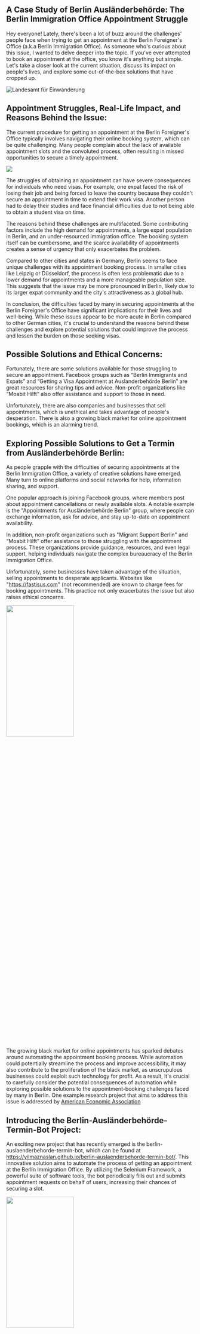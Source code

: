 ## A Case Study of Berlin Ausländerbehörde: The Berlin Immigration Office Appointment Struggle

Hey everyone! Lately, there's been a lot of buzz around the challenges' people face when trying to get an appointment at
the Berlin Foreigner's Office (a.k.a Berlin Immigration Office). As someone who's curious about this issue, I wanted to
delve deeper into the topic. If you've ever attempted to book an appointment at the office, you know it's anything but
simple. Let's take a closer look at the current situation, discuss its impact on people's lives, and explore some
out-of-the-box solutions that have cropped up.

<img alt="Landesamt für Einwanderung" src="https://img.morgenpost.de/img/berlin/crop231049140/0517806189-w1200-cv4_3-q85/73aea586-33f0-11eb-9dfa-54644045f84a.jpg" title="Landesamt für Einwanderung"/>

## Appointment Struggles, Real-Life Impact, and Reasons Behind the Issue:

The current procedure for getting an appointment at the Berlin Foreigner's Office typically involves navigating their
online booking system, which can be quite challenging. Many people complain about the lack of available appointment
slots and the convoluted process, often resulting in missed opportunities to secure a timely appointment.

<img src="https://www.tagesspiegel.de/berlin/images/terminvereinbarung-online-burgeramt-bezirksamt-berlin-aufgenommen-am-27-september-2019foto-kitty-kleist-heinrich/alternates/BASE_21_9_W1000/terminvereinbarung-online-buergeramt-bezirksamt-berlin-aufgenommen-am-27-september-2019foto-kitty-kleist-heinrich.jpeg"/>


The struggles of obtaining an appointment can have severe consequences for individuals who need visas. For example, one
expat faced the risk of losing their job and being forced to leave the country because they couldn't secure an
appointment in time to extend their work visa. Another person had to delay their studies and face financial difficulties
due to not being able to obtain a student visa on time.

The reasons behind these challenges are multifaceted. Some contributing factors include the high demand for
appointments, a large expat population in Berlin, and an under-resourced immigration office. The booking system itself
can be cumbersome, and the scarce availability of appointments creates a sense of urgency that only exacerbates the
problem.

Compared to other cities and states in Germany, Berlin seems to face unique challenges with its appointment booking
process. In smaller cities like Leipzig or Düsseldorf, the process is often less problematic due to a lower demand for
appointments and a more manageable population size. This suggests that the issue may be more pronounced in Berlin,
likely due to its larger expat community and the city's attractiveness as a global hub.

In conclusion, the difficulties faced by many in securing appointments at the Berlin Foreigner's Office have significant
implications for their lives and well-being. While these issues appear to be more acute in Berlin compared to other
German cities, it's crucial to understand the reasons behind these challenges and explore potential solutions that could
improve the process and lessen the burden on those seeking visas.

## Possible Solutions and Ethical Concerns:

Fortunately, there are some solutions available for those struggling to secure an appointment. Facebook groups such as
“Berlin Immigrants and Expats” and “Getting a Visa Appointment at Auslanderbehörde Berlin” are great resources for
sharing tips and advice. Non-profit organizations like “Moabit Hilft” also offer assistance and support to those in
need.

Unfortunately, there are also companies and businesses that sell appointments, which is unethical and takes advantage of
people's desperation. There is also a growing black market for online appointment bookings, which is an alarming trend.

## Exploring Possible Solutions to Get a Termin from Ausländerbehörde Berlin:

As people grapple with the difficulties of securing appointments at the Berlin Immigration Office, a variety of creative
solutions have emerged. Many turn to online platforms and social networks for help, information sharing, and support.

One popular approach is joining Facebook groups, where members post about appointment cancellations or newly available
slots. A notable example is the "Appointments for Ausländerbehörde Berlin" group, where people can exchange information,
ask for advice, and stay up-to-date on appointment availability.

In addition, non-profit organizations such as "Migrant Support Berlin" and “Moabit Hilft” offer assistance to those
struggling with the appointment process. These organizations provide guidance, resources, and even legal support,
helping individuals
navigate the complex bureaucracy of the Berlin Immigration Office.

Unfortunately, some businesses have taken advantage of the situation, selling appointments to desperate applicants.
Websites like "https://fastisus.com" (not recommended) are known to charge fees for booking appointments. This
practice not only exacerbates the issue but also raises ethical concerns.

<img src="https://www.fatbit.com/fab/wp-content/uploads/2017/12/Online-Appointment-Booking-Business.png"  width="60%" height="30%">

The growing black market for online appointments has sparked debates around automating the appointment booking process.
While automation could potentially streamline the process and improve accessibility, it may also contribute to the
proliferation of the black market, as unscrupulous businesses could exploit such technology for profit. As a result,
it's crucial to carefully consider the potential consequences of automation while exploring possible solutions to the
appointment-booking challenges faced by many in Berlin. One example research project that aims to address this issue
is addressed by [American Economic Association](https://www.aeaweb.org/articles?id=10.1257/aer.20191204)

## Introducing the Berlin-Ausländerbehörde-Termin-Bot Project:

An exciting new project that has recently emerged is the berlin-auslaenderbehorde-termin-bot, which can be found
at https://yilmaznaslan.github.io/berlin-auslaenderbehorde-termin-bot/. This innovative solution aims to automate the
process of getting an appointment at the Berlin Immigration Office. By utilizing the Selenium Framework, a powerful
suite of software tools, the bot periodically fills out and submits appointment requests on behalf of users, increasing
their chances of securing a slot.

<img src="/doc/form.gif"  width="60%" height="30%">

In the context of the ethical concerns mentioned earlier, it's important to recognize that this project operates
differently from the exploitative businesses selling appointments. The bot only runs upon request, ensuring that it's
used deliberately by those who need it, and doesn't contribute to the black market. Additionally, the service is
completely free, further distinguishing it from less ethical solutions.

While the berlin-auslaenderbehorde-termin-bot may not be a perfect or comprehensive solution to the appointment-booking
challenges faced by many, it offers a promising approach for those struggling to navigate the existing system. By
automating the booking process and making it available for free, this project aims to alleviate some of the stress and
frustration experienced by those seeking appointments at the Berlin Immigration Office.